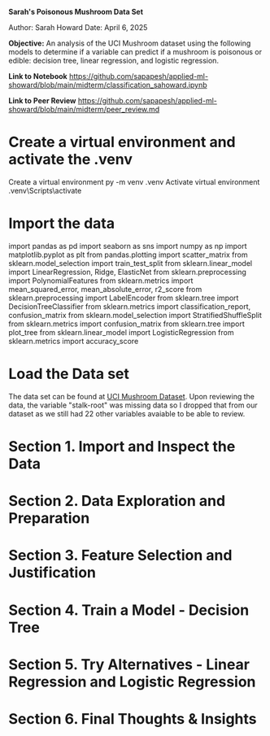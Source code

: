 **Sarah's Poisonous Mushroom Data Set**

Author: Sarah Howard 
Date: April 6, 2025

**Objective:** An analysis of the UCI Mushroom dataset using the following models to determine if a variable can predict if a mushroom is poisonous or edible: decision tree, linear regression, and logistic regression.

**Link to Notebook**  https://github.com/sapapesh/applied-ml-showard/blob/main/midterm/classification_sahoward.ipynb

**Link to Peer Review** https://github.com/sapapesh/applied-ml-showard/blob/main/midterm/peer_review.md

# Create a virtual environment and activate the .venv
Create a virtual environment py -m venv .venv
Activate virtual environment .venv\Scripts\activate

# Import the data
import pandas as pd
import seaborn as sns
import numpy as np
import matplotlib.pyplot as plt
from pandas.plotting import scatter_matrix
from sklearn.model_selection import train_test_split
from sklearn.linear_model import LinearRegression, Ridge, ElasticNet
from sklearn.preprocessing import PolynomialFeatures
from sklearn.metrics import mean_squared_error, mean_absolute_error, r2_score
from sklearn.preprocessing import LabelEncoder
from sklearn.tree import DecisionTreeClassifier
from sklearn.metrics import classification_report, confusion_matrix
from sklearn.model_selection import StratifiedShuffleSplit
from sklearn.metrics import confusion_matrix
from sklearn.tree import plot_tree
from sklearn.linear_model import LogisticRegression
from sklearn.metrics import accuracy_score

# Load the Data set
The data set can be found at [UCI Mushroom Dataset](https://archive.ics.uci.edu/dataset/73/mushroom).
Upon reviewing the data, the variable "stalk-root" was missing data so I dropped that from our dataset as we still had 22 other variables avaiable to be able to review.

# Section 1. Import and Inspect the Data

# Section 2. Data Exploration and Preparation

# Section 3. Feature Selection and Justification

# Section 4. Train a Model - Decision Tree

# Section 5. Try Alternatives - Linear Regression and Logistic Regression

# Section 6. Final Thoughts & Insights
